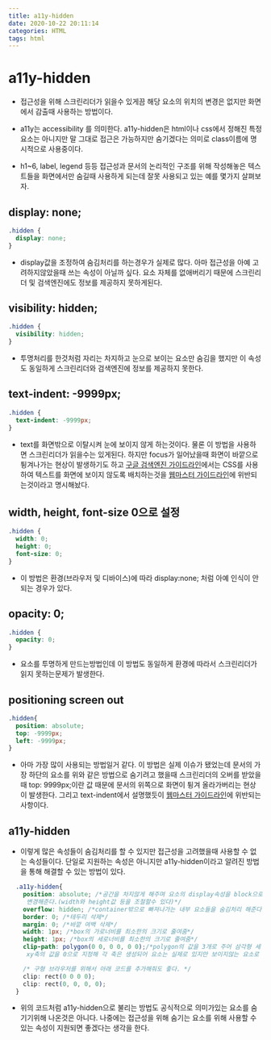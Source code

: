 ```yaml
---
title: a11y-hidden
date: 2020-10-22 20:11:14
categories: HTML
tags: html
---
```


# a11y-hidden

- 접근성을 위해 스크린리더가 읽을수 있게끔 해당 요소의 위치의 변경은 없지만 화면에서 감출때 사용하는 방법이다.

- a11y는 accessibility 를 의미한다. a11y-hidden은 html이나 css에서 정해진 특정 요소는 아니지만 말 그대로 접근은 가능하지만 숨기겠다는 의미로 class이름에 명시적으로 사용중이다.

- h1~6, label, legend 등등 접근성과 문서의 논리적인 구조를 위해 작성해놓은 텍스트들을 화면에서만 숨길때 사용하게 되는데 잘못 사용되고 있는 예를 몇가지 살펴보자.

## display: none;
```css
.hidden {
  display: none;
}
```
- display값을 조정하여 숨김처리를 하는경우가 실제로 많다. 아마 접근성을 아예 고려하지않았을때 쓰는 속성이 아닐까 싶다. 요소 자체를 없애버리기 때문에 스크린리더 및 검색엔진에도 정보를 제공하지 못하게된다.


## visibility: hidden;
```css
.hidden {
  visibility: hidden;
}
```
- 투명처리를 한것처럼 자리는 차지하고 눈으로 보이는 요소만 숨김을 했지만 이 속성도 동일하게 스크린리더와 검색엔진에 정보를 제공하지 못한다.

## text-indent: -9999px;
```css
.hidden {
  text-indent: -9999px;
}
```
- text를 화면밖으로 이탈시켜 눈에 보이지 않게 하는것이다.
물론 이 방법을 사용하면 스크린리더가  읽을수는 있게된다.
하지만 focus가 일어났을때 화면이 바깥으로 튕겨나가는 현상이 발생하기도 하고 [구글 검색엔진 가이드라인](https://support.google.com/webmasters/answer/66353)에서는 CSS를 사용하여 텍스트를 화면에 보이지 않도록 배치하는것을 [웹마스터 가이드라인](https://support.google.com/webmasters/answer/35769)에 위반되는것이라고 명시해놨다.

## width, height, font-size 0으로 설정
```css
.hidden {
  width: 0;
  height: 0;
  font-size: 0;
}
```
- 이 방법은 환경(브라우저 및 디바이스)에 따라 display:none; 처럼 아예 인식이 안되는 경우가 있다.

## opacity: 0;
```css
.hidden {
  opacity: 0;
}
```
- 요소를 투명하게 만드는방법인데 이 방법도 동일하게 환경에 따라서 스크린리더가 읽지 못하는문제가 발생한다.

## positioning screen out
```css
.hidden{
  position: absolute;
  top: -9999px;
  left: -9999px;
}
```
- 아마 가장 많이 사용되는 방법일거 같다. 이 방법은 실제 이슈가 됐었는데 문서의 가장 하단의 요소를 위와 같은 방법으로 숨기려고 했을때 스크린리더의 오버를 받았을때 top: 9999px;이란 값 때문에 문서의 위쪽으로 화면이 튕겨 올라가버리는 현상이 발생한다. 그리고 text-indent에서 설명했듯이 [웹마스터 가이드라인](https://support.google.com/webmasters/answer/35769)에 위반되는 사항이다.

## a11y-hidden
- 이렇게 많은 속성들이 숨김처리를 할 수 있지만 접근성을 고려했을때 사용할 수 없는 속성들이다.
단일로 지원하는 속성은 아니지만 a11y-hidden이라고 알려진 방법을 통해 해결할 수 있는 방법이 있다.
```css
  .a11y-hidden{
    position: absolute; /*공간을 차지않게 해주며 요소의 display속성을 block으로
     변경해준다.(width와 height값 등을 조절할수 있다)*/
    overflow: hidden; /*container밖으로 빠져나가는 내부 요소들을 숨김처리 해준다.*/
    border: 0; /*테두리 삭제*/
    margin: 0; /*바깥 여백 삭제*/
    width: 1px; /*box의 가로너비를 최소한의 크기로 줄여줌*/
    height: 1px; /*box의 세로너비를 최소한의 크기로 줄여줌*/
    clip-path: polygon(0 0, 0 0, 0 0);/*polygon의 값을 3개로 주어 삼각형 세 꼭지점의
     xy축의 값을 0으로 지정해 각 축은 생성되어 요소는 실제로 있지만 보이지않는 요소로 만들어준다. */

    /* 구형 브라우저를 위해서 아래 코드를 추가해줘도 좋다. */
    clip: rect(0 0 0 0);
    clip: rect(0, 0, 0, 0);
  }
```

  - 위의 코드처럼 a11y-hidden으로 불리는 방법도 공식적으로 의미가있는 요소를 숨기기위해 나온것은 아니다.
  나중에는 접근성을 위해 숨기는 요소를 위해 사용할 수 있는 속성이 지원되면 좋겠다는 생각을 한다.